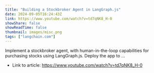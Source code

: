 ```yaml
---
title: "Building a Stockbroker Agent in LangGraph.js"
date: 2024-09-05T16:24:43Z
link: https://www.youtube.com/watch?v=td7qNK8_H-0
showShare: false
showReadTime: false
thumbnail: images/misc.png
tags: ["langchain.com"]
---
```

Implement a stockbroker agent, with human-in-the-loop capabilities for purchasing stocks using LangGraph.js. Deploy the app to ...

- Link to article: https://www.youtube.com/watch?v=td7qNK8_H-0